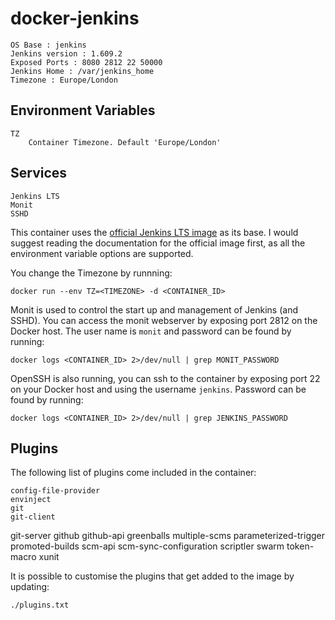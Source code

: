 docker-jenkins
==============
    OS Base : jenkins
    Jenkins version : 1.609.2
    Exposed Ports : 8080 2812 22 50000
    Jenkins Home : /var/jenkins_home
    Timezone : Europe/London

Environment Variables
---------------------
    TZ
        Container Timezone. Default 'Europe/London'

Services
--------
    Jenkins LTS
    Monit
    SSHD

This container uses the [official Jenkins LTS image](https://hub.docker.com/r/library/jenkins/) as its base.
I would suggest reading the documentation for the official image first, as all the environment variable options are supported.

You change the Timezone by runnning:

    docker run --env TZ=<TIMEZONE> -d <CONTAINER_ID>

Monit is used to control the start up and management of Jenkins (and SSHD). You can access the monit webserver
by exposing port 2812 on the Docker host. The user name is `monit` and password can be found by running:

    docker logs <CONTAINER_ID> 2>/dev/null | grep MONIT_PASSWORD

OpenSSH is also running, you can ssh to the container by exposing port 22 on your Docker host and using the username
`jenkins`. Password can be found by running:

    docker logs <CONTAINER_ID> 2>/dev/null | grep JENKINS_PASSWORD

Plugins
-------

The following list of plugins come included in the container:

	config-file-provider
	envinject
	git
	git-client
  git-server
  github
  github-api
  greenballs
  multiple-scms
  parameterized-trigger
  promoted-builds
  scm-api
  scm-sync-configuration
  scriptler
  swarm
  token-macro
  xunit

It is possible to customise the plugins that get added to the image by updating:

    ./plugins.txt
